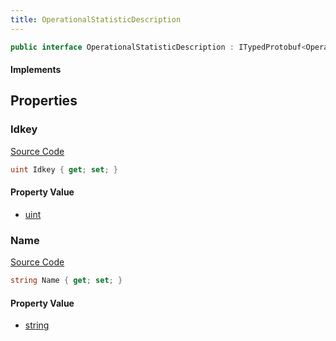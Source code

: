 ```yaml
---
title: OperationalStatisticDescription
---
```


```csharp
public interface OperationalStatisticDescription : ITypedProtobuf<OperationalStatisticDescription>, INativeHandle
```

#### Implements

## Properties

### Idkey

[Source Code](https://github.com/swiftly-solution/swiftlys2/blob/beta/managed/src/SwiftlyS2.Generated/Protobufs/Interfaces/OperationalStatisticDescription.cs#L16)

```csharp
uint Idkey { get; set; }
```

#### Property Value

- [uint](https://learn.microsoft.com/dotnet/api/system.uint32)

### Name

[Source Code](https://github.com/swiftly-solution/swiftlys2/blob/beta/managed/src/SwiftlyS2.Generated/Protobufs/Interfaces/OperationalStatisticDescription.cs#L13)

```csharp
string Name { get; set; }
```

#### Property Value

- [string](https://learn.microsoft.com/dotnet/api/system.string)

